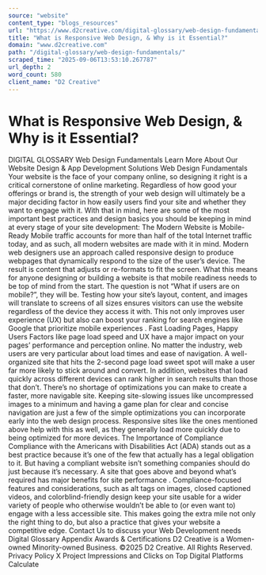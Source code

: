 ```yaml
---
source: "website"
content_type: "blogs_resources"
url: "https://www.d2creative.com/digital-glossary/web-design-fundamentals/"
title: "What is Responsive Web Design, & Why is it Essential?"
domain: "www.d2creative.com"
path: "/digital-glossary/web-design-fundamentals/"
scraped_time: "2025-09-06T13:53:10.267787"
url_depth: 2
word_count: 580
client_name: "D2 Creative"
---
```


# What is Responsive Web Design, & Why is it Essential?

DIGITAL GLOSSARY Web Design Fundamentals Learn More About Our Website Design & App Development Solutions Web Design Fundamentals Your website is the face of your company online, so designing it right is a critical cornerstone of online marketing. Regardless of how good your offerings or brand is, the strength of your web design will ultimately be a major deciding factor in how easily users find your site and whether they want to engage with it. With that in mind, here are some of the most important best practices and design basics you should be keeping in mind at every stage of your site development: The Modern Website is Mobile-Ready Mobile traffic accounts for more than half of the total Internet traffic today, and as such, all modern websites are made with it in mind. Modern web designers use an approach called responsive design to produce webpages that dynamically respond to the size of the user’s device. The result is content that adjusts or re-formats to fit the screen. What this means for anyone designing or building a website is that mobile readiness needs to be top of mind from the start. The question is not “What if users are on mobile?”, they will be. Testing how your site’s layout, content, and images will translate to screens of all sizes ensures visitors can use the website regardless of the device they access it with. This not only improves user experience (UX) but also can boost your ranking for search engines like Google that prioritize mobile experiences . Fast Loading Pages, Happy Users Factors like page load speed and UX have a major impact on your pages’ performance and perception online. No matter the industry, web users are very particular about load times and ease of navigation. A well-organized site that hits the 2-second page load sweet spot will make a user far more likely to stick around and convert. In addition, websites that load quickly across different devices can rank higher in search results than those that don’t. There’s no shortage of optimizations you can make to create a faster, more navigable site. Keeping site-slowing issues like uncompressed images to a minimum and having a game plan for clear and concise navigation are just a few of the simple optimizations you can incorporate early into the web design process. Responsive sites like the ones mentioned above help with this as well, as they generally load more quickly due to being optimized for more devices. The Importance of Compliance Compliance with the Americans with Disabilities Act (ADA) stands out as a best practice because it’s one of the few that actually has a legal obligation to it. But having a compliant website isn’t something companies should do just because it’s necessary. A site that goes above and beyond what’s required has major benefits for site performance . Compliance-focused features and considerations, such as alt tags on images, closed captioned videos, and colorblind-friendly design keep your site usable for a wider variety of people who otherwise wouldn’t be able to (or even want to) engage with a less accessible site. This makes going the extra mile not only the right thing to do, but also a practice that gives your website a competitive edge. Contact Us to discuss your Web Development needs Digital Glossary Appendix Awards & Certifications D2 Creative is a Women-owned Minority-owned Business. ©2025 D2 Creative. All Rights Reserved. Privacy Policy X Project Impressions and Clicks on Top Digital Platforms Calculate